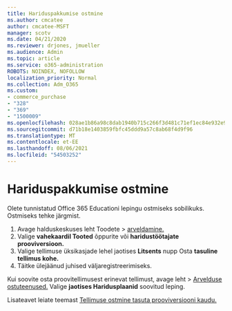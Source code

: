 ```yaml
---
title: Hariduspakkumise ostmine
ms.author: cmcatee
author: cmcatee-MSFT
manager: scotv
ms.date: 04/21/2020
ms.reviewer: drjones, jmueller
ms.audience: Admin
ms.topic: article
ms.service: o365-administration
ROBOTS: NOINDEX, NOFOLLOW
localization_priority: Normal
ms.collection: Adm_O365
ms.custom:
- commerce_purchase
- "328"
- "369"
- "1500009"
ms.openlocfilehash: 028ae1b86a98c8dab1940b715c266f3d481c71ef1ec84e932e9c74817bccdef5
ms.sourcegitcommit: d71b18e1403859fbfc45ddd9a57c8ab68f4d9f96
ms.translationtype: MT
ms.contentlocale: et-EE
ms.lasthandoff: 08/06/2021
ms.locfileid: "54503252"
---
```

# <a name="how-to-purchase-an-education-offer"></a>Hariduspakkumise ostmine

Olete tunnistatud Office 365 Educationi lepingu ostmiseks sobilikuks. Ostmiseks tehke järgmist.
  
1. Avage halduskeskuses leht  Toodete \> [arveldamine.](https://go.microsoft.com/fwlink/p/?linkid=842054)
2. Valige **vahekaardil Tooted** õppurite või **haridustöötajate prooviversioon.**
3. Valige tellimuse üksikasjade lehel jaotises **Litsents** nupp Osta **tasuline tellimus kohe.**
4. Täitke ülejäänud juhised väljaregistreerimiseks.

Kui soovite osta proovitellimusest erinevat tellimust,  avage leht \> [Arvelduse ostuteenused.](https://go.microsoft.com/fwlink/p/?linkid=868433) Valige **jaotises Haridusplaanid** soovitud leping.

Lisateavet leiate teemast [Tellimuse ostmine tasuta prooviversiooni kaudu.](/microsoft-365/commerce/try-or-buy-microsoft-365#buy-a-subscription-from-your-free-trial)